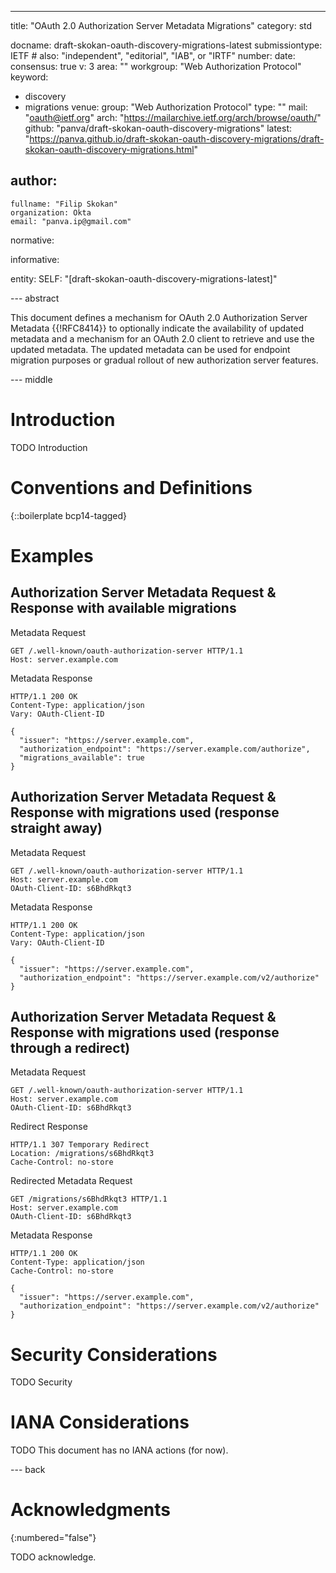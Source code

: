 ---
title: "OAuth 2.0 Authorization Server Metadata Migrations"
category: std

docname: draft-skokan-oauth-discovery-migrations-latest
submissiontype: IETF  # also: "independent", "editorial", "IAB", or "IRTF"
number:
date:
consensus: true
v: 3
area: ""
workgroup: "Web Authorization Protocol"
keyword:
  - discovery
  - migrations
venue:
  group: "Web Authorization Protocol"
  type: ""
  mail: "oauth@ietf.org"
  arch: "https://mailarchive.ietf.org/arch/browse/oauth/"
  github: "panva/draft-skokan-oauth-discovery-migrations"
  latest: "https://panva.github.io/draft-skokan-oauth-discovery-migrations/draft-skokan-oauth-discovery-migrations.html"

author:
  -
    fullname: "Filip Skokan"
    organization: Okta
    email: "panva.ip@gmail.com"

normative:

informative:

entity:
  SELF: "[draft-skokan-oauth-discovery-migrations-latest]"

--- abstract

This document defines a mechanism for OAuth 2.0 Authorization Server Metadata {{!RFC8414}} to
optionally indicate the availability of updated metadata and a mechanism for an OAuth 2.0 client
to retrieve and use the updated metadata. The updated metadata can be used for endpoint migration
purposes or gradual rollout of new authorization server features.

--- middle

# Introduction

TODO Introduction


# Conventions and Definitions

{::boilerplate bcp14-tagged}

# Examples

## Authorization Server Metadata Request & Response with available migrations

Metadata Request

    GET /.well-known/oauth-authorization-server HTTP/1.1
    Host: server.example.com

Metadata Response

    HTTP/1.1 200 OK
    Content-Type: application/json
    Vary: OAuth-Client-ID

    {
      "issuer": "https://server.example.com",
      "authorization_endpoint": "https://server.example.com/authorize",
      "migrations_available": true
    }

## Authorization Server Metadata Request & Response with migrations used (response straight away)

Metadata Request

    GET /.well-known/oauth-authorization-server HTTP/1.1
    Host: server.example.com
    OAuth-Client-ID: s6BhdRkqt3

Metadata Response

    HTTP/1.1 200 OK
    Content-Type: application/json
    Vary: OAuth-Client-ID

    {
      "issuer": "https://server.example.com",
      "authorization_endpoint": "https://server.example.com/v2/authorize"
    }

## Authorization Server Metadata Request & Response with migrations used (response through a redirect)

Metadata Request

    GET /.well-known/oauth-authorization-server HTTP/1.1
    Host: server.example.com
    OAuth-Client-ID: s6BhdRkqt3

Redirect Response

    HTTP/1.1 307 Temporary Redirect
    Location: /migrations/s6BhdRkqt3
    Cache-Control: no-store

Redirected Metadata Request

    GET /migrations/s6BhdRkqt3 HTTP/1.1
    Host: server.example.com
    OAuth-Client-ID: s6BhdRkqt3

Metadata Response

    HTTP/1.1 200 OK
    Content-Type: application/json
    Cache-Control: no-store

    {
      "issuer": "https://server.example.com",
      "authorization_endpoint": "https://server.example.com/v2/authorize"
    }


# Security Considerations

TODO Security


# IANA Considerations

TODO This document has no IANA actions (for now).


--- back

# Acknowledgments
{:numbered="false"}

TODO acknowledge.
